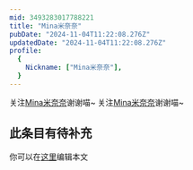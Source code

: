 ```yaml
---
mid: 3493283017788221
title: "Mina米奈奈"
pubDate: "2024-11-04T11:22:08.276Z"
updatedDate: "2024-11-04T11:22:08.276Z"
profile:
  {
    Nickname: ["Mina米奈奈"],
  }
---
```


关注[Mina米奈奈](https://space.bilibili.com/3493283017788221)谢谢喵~ 关注[Mina米奈奈](https://space.bilibili.com/3493283017788221)谢谢喵~

## 此条目有待补充
你可以在[这里](https://github.com/Yuhanawa/VTuber.ICU-Content/edit/master/v/Mina米奈奈/index.md)编辑本文
